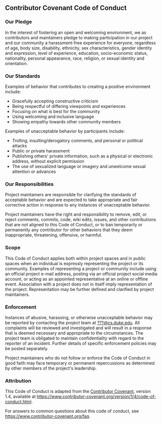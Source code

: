 ## Contributor Covenant Code of Conduct


### Our Pledge

In the interest of fostering an open and welcoming environment, we as
contributors and maintainers pledge to making participation in our project
and our community a harassment-free experience for everyone, regardless of
age, body size, disability, ethnicity, sex characteristics, gender identity
and expression, level of experience, education, socio-economic status,
nationality, personal appearance, race, religion, or sexual identity and
orientation.


### Our Standards

Examples of behavior that contributes to creating a positive environment
include:

- Gracefully accepting constructive criticism
- Being respectful of differing viewpoints and experiences
- Focusing on what is best for the community
- Using welcoming and inclusive language
- Showing empathy towards other community members

Examples of unacceptable behavior by participants include:

- Trolling, insulting/derogatory comments, and personal or political
  attacks
- Public or private harassment
- Publishing others' private information, such as a physical or electronic
  address, without explicit permission
- The use of sexualized language or imagery and unwelcome sexual attention
  or advances


### Our Responsibilities

Project maintainers are responsible for clarifying the standards of
acceptable behavior and are expected to take appropriate and fair
corrective action in response to any instances of unacceptable behavior.

Project maintainers have the right and responsibility to remove, edit, or
reject comments, commits, code, wiki edits, issues, and other contributions
that are not aligned to this Code of Conduct, or to ban temporarily or
permanently any contributor for other behaviors that they deem
inappropriate, threatening, offensive, or harmful.


### Scope

This Code of Conduct applies both within project spaces and in public
spaces when an individual is expressly representing the project or its
community.  Examples of representing a project or community include using
an official project e-mail address, posting via an official project social
media account, or acting as an appointed representative at an online or
offline event.  Association with a project does not in itself imply
representation of the project.  Representation may be further defined and
clarified by project maintainers.


### Enforcement

Instances of abusive, harassing, or otherwise unacceptable behavior may be
reported by contacting the project team at <???@cs.duke.edu>.  All
complaints will be reviewed and investigated and will result in a response
that is deemed necessary and appropriate to the circumstances.  The project
team is obligated to maintain confidentiality with regard to the reporter
of an incident.  Further details of specific enforcement policies may be
posted separately.

Project maintainers who do not follow or enforce the Code of Conduct in
good faith may face temporary or permanent repercussions as determined by
other members of the project's leadership.


### Attribution

This Code of Conduct is adapted from the [Contributor Covenant][homepage],
version 1.4, available at
<https://www.contributor-covenant.org/version/1/4/code-of-conduct.html>.

[homepage]: https://www.contributor-covenant.org

For answers to common questions about this code of conduct, see
<https://www.contributor-covenant.org/faq>.
